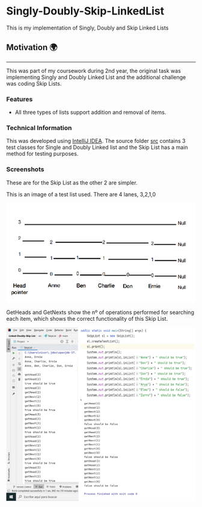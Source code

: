 # Singly-Doubly-Skip-LinkedList
This is my implementation of Singly, Doubly and Skip Linked Lists

## Motivation :earth_africa:
---
This was part of my coursework during 2nd year, the original task was implementing Singly and Doubly Linked List and the additional challenge was coding Skip Lists.

### Features
- All three types of lists support addition and removal of items.
### Technical Information
This was developed using [IntelliJ IDEA](https://www.jetbrains.com/idea/). The source folder [src](/src) contains 3 test classes for Single and Doubly Linked list and the Skip List has a main method for testing purposes.
### Screenshots
These are for the Skip List as the other 2 are simpler.

This is an image of a test list used. There are 4 lanes, 3,2,1,0

![](/screenshots/screenshot1.png)

GetHeads and GetNexts show the nº of operations performed for searching each item, which shows the correct functionality of this Skip List.

![](/screenshots/screenshot2.png)

